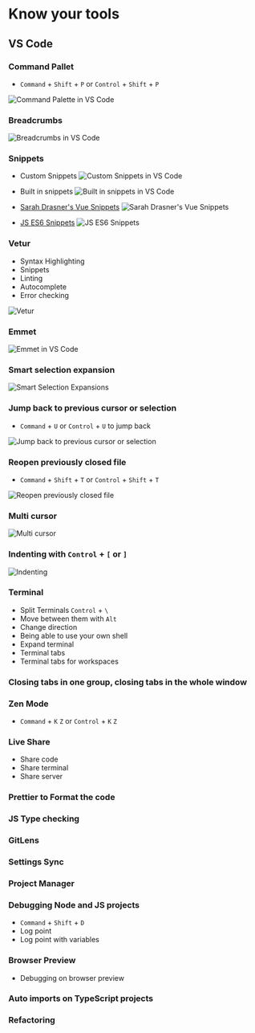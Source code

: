 # Know your tools

## VS Code

### Command Pallet

- `Command` + `Shift` + `P` or `Control` + `Shift` + `P`

![Command Palette in VS Code](./vs-code-images/command-palette.gif)

### Breadcrumbs

![Breadcrumbs in VS Code](./vs-code-images/breadcrumbs.gif)

### Snippets

- Custom Snippets
  ![Custom Snippets in VS Code](./vs-code-images/snippets.gif)

- Built in snippets
  ![Built in snippets in VS Code](./vs-code-images/builtin-snippets.gif)

- [Sarah Drasner's Vue Snippets](https://marketplace.visualstudio.com/items?itemName=sdras.vue-vscode-snippets)
  ![Sarah Drasner's Vue Snippets](vs-code-images/sarahdrasnervuesnippets.gif)

- [JS ES6 Snippets](https://marketplace.visualstudio.com/items?itemName=xabikos.JavaScriptSnippets)
  ![JS ES6 Snippets](vs-code-images/es6snippets.gif)

### Vetur

- Syntax Highlighting
- Snippets
- Linting
- Autocomplete
- Error checking

![Vetur](vs-code-images/vetur.gif)

### Emmet

![Emmet in VS Code](./vs-code-images/emmet.gif)

### Smart selection expansion

![Smart Selection Expansions](vs-code-images/smart-text-selection-expansion.gif)

### Jump back to previous cursor or selection

- `Command` + `U` or `Control` + `U` to jump back

![Jump back to previous cursor or selection](vs-code-images/jump-back-to-previous-cursor.gif)

### Reopen previously closed file

- `Command` + `Shift` + `T` or `Control` + `Shift` + `T`

![Reopen previously closed file](vs-code-images/reopen-closed-tabs.gif)

### Multi cursor

![Multi cursor](vs-code-images/multi-line-select.gif)

### Indenting with `Control` + `[` or `]`

![Indenting](vs-code-images/indent-line.gif)

### Terminal

- Split Terminals `Control` + `\`
- Move between them with `Alt`
- Change direction
- Being able to use your own shell
- Expand terminal
- Terminal tabs
- Terminal tabs for workspaces

### Closing tabs in one group, closing tabs in the whole window

### Zen Mode

- `Command` + `K` `Z` or `Control` + `K` `Z`

### Live Share

- Share code
- Share terminal
- Share server

### Prettier to Format the code

### JS Type checking

### GitLens

### Settings Sync

### Project Manager

### Debugging Node and JS projects

- `Command` + `Shift` + `D`
- Log point
- Log point with variables

### Browser Preview

- Debugging on browser preview

### Auto imports on TypeScript projects

### Refactoring
